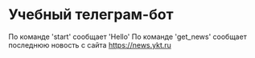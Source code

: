 # Учебный телеграм-бот

По команде 'start' сообщает 'Hello'
По команде 'get_news' сообщает последнюю новость с сайта https://news.ykt.ru